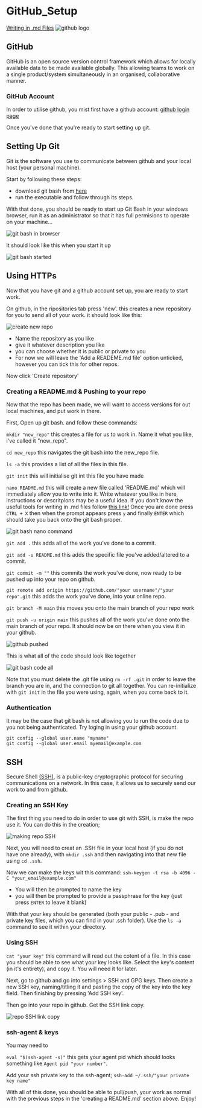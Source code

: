 # GitHub_Setup
[Writing in .md Files](https://github.com/R-a-Moore/Writing_In_md)
![github logo](https://www.netmatters.co.uk/uploads/article/636/github-NVKO.png)
## GitHub
GitHub is an open source version control framework which allows for locally available data to be made available globally. This allowing teams to work on a single product/system simultaneously in an organised, collaborative manner.


### GitHub Account
In order to utilise github, you mist first have a github account: [github login page](https://github.com/)

Once you've done that you're ready to start setting up git.
## Setting Up Git
Git is the software you use to communicate between github and your local host (your personal machine).

Start by following these steps:
- download git bash from [here](https://gitforwindows.org/)
- run the executable and follow through its steps.

With that done, you should be ready to start up Git Bash in your windows browser, run it as an administrator so that it has full permisions to operate on your machine...

![git bash in browser](https://user-images.githubusercontent.com/47668244/181805670-e543161e-7deb-495c-8220-c4ae665f7df2.png)

It should look like this when you start it up

![git bash started](https://user-images.githubusercontent.com/47668244/181805721-8c80c55e-9e8b-4d34-ad58-fb905bbe5af4.png)

## Using HTTPs
Now that you have git and a github account set up, you are ready to start work.

On github, in the ripositories tab press 'new'. this creates a new repository for you to send all of your work. it should look like this: 
 
![create new repo](https://user-images.githubusercontent.com/47668244/181805754-27727057-7221-4117-a082-06d026502b0e.png)

- Name the repository as you like
- give it whatever description you like
- you can choose whether it is public or private to you
- For now we will leave the 'Add a READEME.md file' option unticked, however you can tick this for other repos.

Now click 'Create repository'

### Creating a README.md & Pushing to your repo
Now that the repo has been made, we will want to access versions for out local machines, and put work in there.

First, Open up git bash. and follow these commands:

`mkdir "new_repo"` this creates a file for us to work in. Name it what you like, i've called it "new_repo".

`cd new_repo` this navigates the git bash into the new_repo file.

`ls -a` this provides a list of all the files in this file.

`git init` this will initialise git int this file you have made

`nano README.md` this will create a new file called 'README.md' which will immediately allow you to write into it.
Write whatever you like in here, instructions or descritpions may be a useful idea. If you don't know the useful tools for writing in .md files follow [this link!](https://github.com/R-a-Moore/Writing_In_md)
Once you are done press `CTRL + X` then when the prompt appears press `y` and finally `ENTER` which should take you back onto the git bash proper.

![git bash nano command](https://user-images.githubusercontent.com/47668244/182022514-2e112575-6ab8-4f80-b6f0-901296e1126d.png)

`git add .` this adds all of the work you've done to a commit.

`git add -u README.md` this adds the specific file you've added/altered to a commit.

`git commit -m ""` this commits the work you've done, now ready to be pushed up into your repo on github.

`git remote add origin https://github.com/"your username"/"your repo".git` this adds the work you've done, into your online repo.

`git branch -M main` this moves you onto the main branch of your repo work

`git push -u origin main` this pushes all of the work you've done onto the main branch of your repo. It should now be on there when you view it in your github.

![github pushed](https://user-images.githubusercontent.com/47668244/182022630-33e44635-2d30-42b9-9b14-c667a7d24d1a.png)

This is what all of the code should look like together

![git bash code all](https://user-images.githubusercontent.com/47668244/182022500-17aef7e5-536a-47bb-8495-0e3ccde4f219.png)

Note that you must delete the .git file using `rm -rf .git` in order to leave the branch you are in, and the connection to git all together. You can re-initialize with `git init` in the file you were using, again, when you come back to it.
### Authentication
It may be the case that git bash is not allowing you to run the code due to you not being authenticated. Try loging in using your github account.

```commandline
git config --global user.name "myname"
git config --global user.email myemail@example.com
```

## SSH

Secure Shell [(SSH)](https://en.wikipedia.org/wiki/Secure_Shell), is a public-key cryptographic protocol for securing communications on a network. In this case, it allows us to securely send our work to and from github.

### Creating an SSH Key
The first thing you need to do in order to use git with SSH, is make the repo use it. You can do this in the creation;

![making repo SSH](https://user-images.githubusercontent.com/47668244/181997207-ad44fff9-956a-420e-99aa-83a62ec1548d.png)

Next, you will need to creat an .SSH file in your local host (if you do not have one already), with `mkdir .ssh` and then navigating into that new file using `cd .ssh`.

Now we can make the keys wit this command: `ssh-keygen -t rsa -b 4096 -C "your_email@example.com"`

- You will then be prompted to name the key
- you will then be prompted to provide a passphrase for the key (just press `ENTER` to leave it blank)

With that your key should be generated (both your public - .pub - and private key files, which you can find in your .ssh folder). Use the `ls -a` command to see it within your directory.

### Using SSH

`cat "your key"` this command will read out the cotent of a file. In this case you should be able to see what your key looks like. Select the key's content (in it's entirety), and copy it. You will need it for later.

Next, go to github and go into settings > SSH and GPG keys. Then create a new SSH key, naming/titling it and pasting the copy of the key into the key field. Then finishing by pressing 'Add SSH key'.

Then go into your repo in github. Get the SSH link copy. 

![repo SSH link copy](https://user-images.githubusercontent.com/47668244/181997196-1b4db931-c527-4d1b-a8a8-1da585b24c5e.png)

### ssh-agent & keys
You may need to 

`eval "$(ssh-agent -s)"` this gets your agent pid which should looks something like `Agent pid "your number"`.

Add your ssh private key to the ssh-agent; `ssh-add ~/.ssh/"your private key name"`

With all of this done, you should be able to pull/push, your work as normal with the previous steps in the 'creating a README.md' section above. Enjoy!
